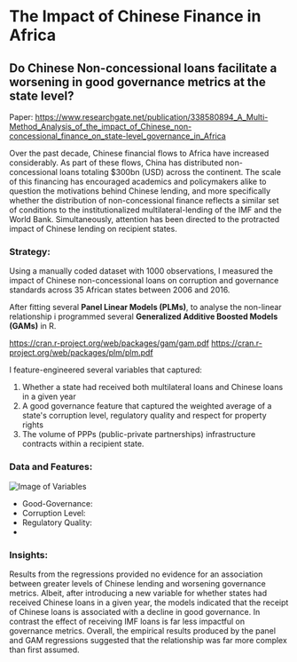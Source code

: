 # The Impact of Chinese Finance in Africa


## Do Chinese Non-concessional loans facilitate a worsening in good governance metrics at the state level?


Paper: https://www.researchgate.net/publication/338580894_A_Multi-Method_Analysis_of_the_impact_of_Chinese_non-concessional_finance_on_state-level_governance_in_Africa



Over the past decade, Chinese financial flows to Africa have increased considerably. As part of these flows, China has distributed non-concessional loans totaling $300bn (USD) across the continent. The scale of this financing has encouraged academics and policymakers alike to question the motivations behind Chinese lending, and more specifically whether the distribution of non-concessional finance reflects a similar set of conditions to the institutionalized multilateral-lending of the IMF and the World Bank. Simultaneously, attention has been directed to the protracted impact of Chinese lending on recipient states.

### Strategy:

Using a manually coded dataset with 1000 observations, I measured the impact of Chinese non-concessional loans on corruption and governance standards across 35 African states between 2006 and 2016. 

After fitting several **Panel Linear Models (PLMs)**, to analyse the non-linear relationship i programmed several **Generalized Additive Boosted Models (GAMs)** in R. 

https://cran.r-project.org/web/packages/gam/gam.pdf
https://cran.r-project.org/web/packages/plm/plm.pdf

I feature-engineered several variables that captured:

1. Whether a state had received both multilateral loans and Chinese loans in a given year
2. A good governance feature that captured the weighted average of a state's corruption level, regulatory quality and respect for property rights
3. The volume of PPPs (public-private partnerships) infrastructure contracts within a recipient state.

### Data and Features:

![Image of Variables](file:///Users/joseph_arber/Desktop/images/Screenshot%202020-06-04%20at%2007.50.05.png)

- Good-Governance: 
- Corruption Level:
- Regulatory Quality:
- 



### Insights:

Results from the regressions provided no evidence for an association between greater levels of Chinese lending and worsening governance metrics. Albeit, after introducing a new variable for whether states had received Chinese loans in a given year, the models indicated that the receipt of Chinese loans is associated with a decline in good governance. In contrast the effect of receiving IMF loans is far less impactful on governance metrics. Overall, the empirical results produced by the panel and GAM regressions suggested that the relationship was far more complex than first assumed.


